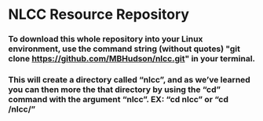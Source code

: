 # NLCC Resource Repository 
### To download this whole repository into your Linux environment, use the command string (without quotes) "git clone https://github.com/MBHudson/nlcc.git" in your terminal. 
### This will create a directory called “nlcc”, and as we’ve learned you can then more the that directory by using the “cd” command with the argument “nlcc”. EX: “cd nlcc” or “cd /nlcc/”
